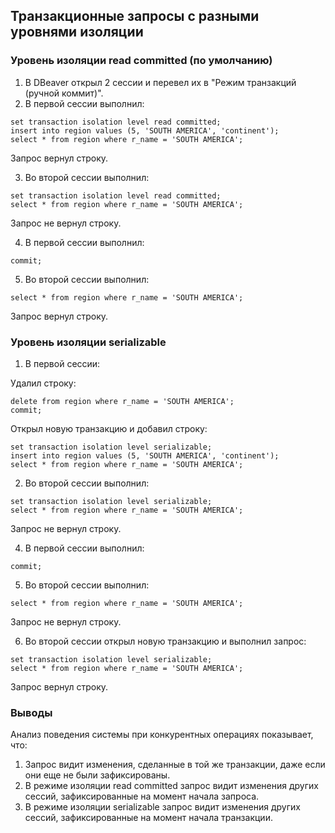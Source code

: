 ## Транзакционные запросы с разными уровнями изоляции ##   
   
### Уровень изоляции read committed (по умолчанию) ###   

1. В DBeaver открыл 2 сессии и перевел их в "Режим транзакций (ручной коммит)".
2. В первой сессии выполнил:
```
set transaction isolation level read committed;
insert into region values (5, 'SOUTH AMERICA', 'continent');
select * from region where r_name = 'SOUTH AMERICA';
```
Запрос вернул строку.
   
3. Во второй сессии выполнил:
```
set transaction isolation level read committed;
select * from region where r_name = 'SOUTH AMERICA';
```
Запрос не вернул строку.
   
4. В первой сессии выполнил:   
```
commit;
```
   
5. Во второй сессии выполнил:   
```
select * from region where r_name = 'SOUTH AMERICA';
```
Запрос вернул строку.   

   
### Уровень изоляции serializable ###   

1. В первой сессии:
   
Удалил строку:   
```
delete from region where r_name = 'SOUTH AMERICA';
commit;
```
Открыл новую транзакцию и добавил строку:   
```
set transaction isolation level serializable;
insert into region values (5, 'SOUTH AMERICA', 'continent');
select * from region where r_name = 'SOUTH AMERICA';
```
2. Во второй сессии выполнил:
```
set transaction isolation level serializable;
select * from region where r_name = 'SOUTH AMERICA';
```
Запрос не вернул строку.
   
4. В первой сессии выполнил:   
```
commit;
```
   
5. Во второй сессии выполнил:   
```
select * from region where r_name = 'SOUTH AMERICA';
```
Запрос не вернул строку. 
   
6. Во второй сессии открыл новую транзакцию и выполнил запрос:   
```
set transaction isolation level serializable;
select * from region where r_name = 'SOUTH AMERICA';
```
Запрос вернул строку.

### Выводы ###   
Анализ поведения системы при конкурентных операциях показывает, что:
1. Запрос видит изменения, сделанные в той же транзакции, даже если они еще не были зафиксированы.
2. В режиме изоляции read committed запрос видит изменения других сессий, зафиксированные на момент начала запроса.
3. В режиме изоляции serializable запрос видит изменения других сессий, зафиксированные на момент начала транзакции.
